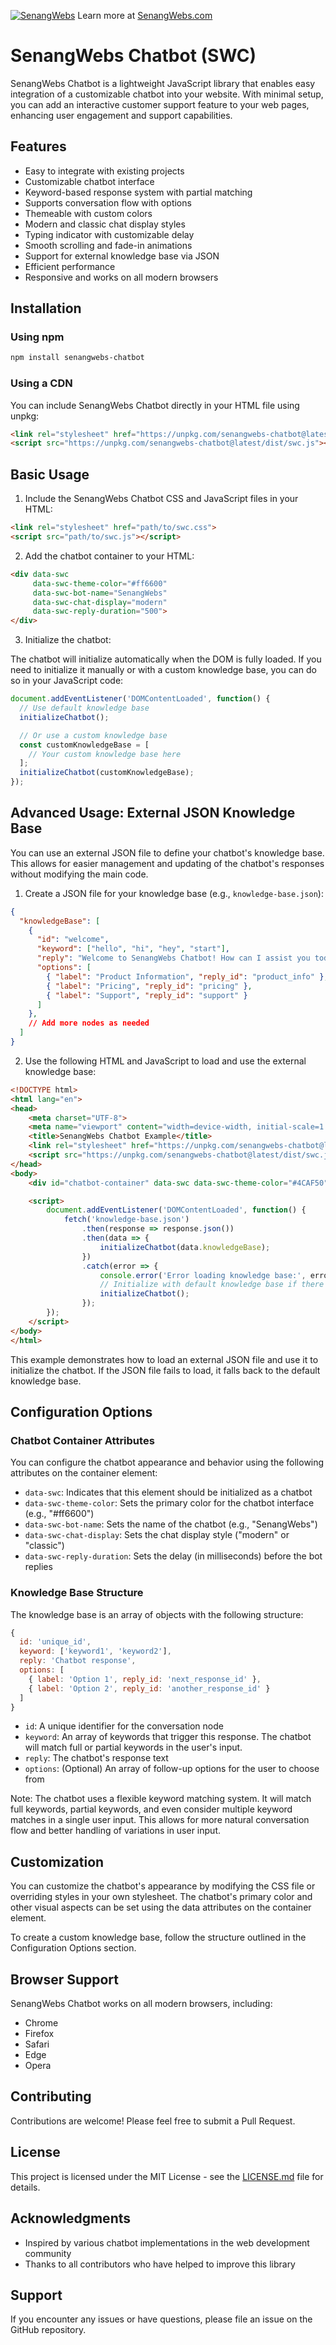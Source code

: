 [![SenangWebs](https://raw.githubusercontent.com/a-hakim/senangwebs-chatbot/refs/heads/main/src/sw_banner.webp)](https://use.senangwebs.com)
Learn more at [SenangWebs.com](https://use.senangwebs.com)

# SenangWebs Chatbot (SWC)

SenangWebs Chatbot is a lightweight JavaScript library that enables easy integration of a customizable chatbot into your website. With minimal setup, you can add an interactive customer support feature to your web pages, enhancing user engagement and support capabilities.

## Features

- Easy to integrate with existing projects
- Customizable chatbot interface
- Keyword-based response system with partial matching
- Supports conversation flow with options
- Themeable with custom colors
- Modern and classic chat display styles
- Typing indicator with customizable delay
- Smooth scrolling and fade-in animations
- Support for external knowledge base via JSON
- Efficient performance
- Responsive and works on all modern browsers

## Installation

### Using npm

```bash
npm install senangwebs-chatbot
```

### Using a CDN

You can include SenangWebs Chatbot directly in your HTML file using unpkg:

```html
<link rel="stylesheet" href="https://unpkg.com/senangwebs-chatbot@latest/dist/swc.css">
<script src="https://unpkg.com/senangwebs-chatbot@latest/dist/swc.js"></script>
```

## Basic Usage

1. Include the SenangWebs Chatbot CSS and JavaScript files in your HTML:

```html
<link rel="stylesheet" href="path/to/swc.css">
<script src="path/to/swc.js"></script>
```

2. Add the chatbot container to your HTML:

```html
<div data-swc 
     data-swc-theme-color="#ff6600" 
     data-swc-bot-name="SenangWebs" 
     data-swc-chat-display="modern" 
     data-swc-reply-duration="500">
</div>
```

3. Initialize the chatbot:

The chatbot will initialize automatically when the DOM is fully loaded. If you need to initialize it manually or with a custom knowledge base, you can do so in your JavaScript code:

```javascript
document.addEventListener('DOMContentLoaded', function() {
  // Use default knowledge base
  initializeChatbot();

  // Or use a custom knowledge base
  const customKnowledgeBase = [
    // Your custom knowledge base here
  ];
  initializeChatbot(customKnowledgeBase);
});
```

## Advanced Usage: External JSON Knowledge Base

You can use an external JSON file to define your chatbot's knowledge base. This allows for easier management and updating of the chatbot's responses without modifying the main code.

1. Create a JSON file for your knowledge base (e.g., `knowledge-base.json`):

```json
{
  "knowledgeBase": [
    {
      "id": "welcome",
      "keyword": ["hello", "hi", "hey", "start"],
      "reply": "Welcome to SenangWebs Chatbot! How can I assist you today?",
      "options": [
        { "label": "Product Information", "reply_id": "product_info" },
        { "label": "Pricing", "reply_id": "pricing" },
        { "label": "Support", "reply_id": "support" }
      ]
    },
    // Add more nodes as needed
  ]
}
```

2. Use the following HTML and JavaScript to load and use the external knowledge base:

```html
<!DOCTYPE html>
<html lang="en">
<head>
    <meta charset="UTF-8">
    <meta name="viewport" content="width=device-width, initial-scale=1.0">
    <title>SenangWebs Chatbot Example</title>
    <link rel="stylesheet" href="https://unpkg.com/senangwebs-chatbot@latest/dist/swc.css">
    <script src="https://unpkg.com/senangwebs-chatbot@latest/dist/swc.js"></script>
</head>
<body>
    <div id="chatbot-container" data-swc data-swc-theme-color="#4CAF50" data-swc-bot-name="SenangBot" data-swc-chat-display="modern" data-swc-reply-duration="800"></div>

    <script>
        document.addEventListener('DOMContentLoaded', function() {
            fetch('knowledge-base.json')
                .then(response => response.json())
                .then(data => {
                    initializeChatbot(data.knowledgeBase);
                })
                .catch(error => {
                    console.error('Error loading knowledge base:', error);
                    // Initialize with default knowledge base if there's an error
                    initializeChatbot();
                });
        });
    </script>
</body>
</html>
```

This example demonstrates how to load an external JSON file and use it to initialize the chatbot. If the JSON file fails to load, it falls back to the default knowledge base.

## Configuration Options

### Chatbot Container Attributes

You can configure the chatbot appearance and behavior using the following attributes on the container element:

- `data-swc`: Indicates that this element should be initialized as a chatbot
- `data-swc-theme-color`: Sets the primary color for the chatbot interface (e.g., "#ff6600")
- `data-swc-bot-name`: Sets the name of the chatbot (e.g., "SenangWebs")
- `data-swc-chat-display`: Sets the chat display style ("modern" or "classic")
- `data-swc-reply-duration`: Sets the delay (in milliseconds) before the bot replies

### Knowledge Base Structure

The knowledge base is an array of objects with the following structure:

```javascript
{
  id: 'unique_id',
  keyword: ['keyword1', 'keyword2'],
  reply: 'Chatbot response',
  options: [
    { label: 'Option 1', reply_id: 'next_response_id' },
    { label: 'Option 2', reply_id: 'another_response_id' }
  ]
}
```

- `id`: A unique identifier for the conversation node
- `keyword`: An array of keywords that trigger this response. The chatbot will match full or partial keywords in the user's input.
- `reply`: The chatbot's response text
- `options`: (Optional) An array of follow-up options for the user to choose from

Note: The chatbot uses a flexible keyword matching system. It will match full keywords, partial keywords, and even consider multiple keyword matches in a single user input. This allows for more natural conversation flow and better handling of variations in user input.

## Customization

You can customize the chatbot's appearance by modifying the CSS file or overriding styles in your own stylesheet. The chatbot's primary color and other visual aspects can be set using the data attributes on the container element.

To create a custom knowledge base, follow the structure outlined in the Configuration Options section.

## Browser Support

SenangWebs Chatbot works on all modern browsers, including:

- Chrome
- Firefox
- Safari
- Edge
- Opera

## Contributing

Contributions are welcome! Please feel free to submit a Pull Request.

## License

This project is licensed under the MIT License - see the [LICENSE.md](LICENSE.md) file for details.

## Acknowledgments

- Inspired by various chatbot implementations in the web development community
- Thanks to all contributors who have helped to improve this library

## Support

If you encounter any issues or have questions, please file an issue on the GitHub repository.
